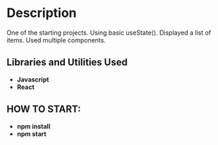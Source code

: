 <h1>Description</h1>
One of the starting projects. Using basic useState(). Displayed a list of items. Used multiple components.
<br />

<h2>Libraries and Utilities Used</h2>

- <b>Javascript</b>
- <b>React</b>

 
<h2>HOW TO START:</h2>

- <b>npm install</b> 
- <b>npm start</b>
